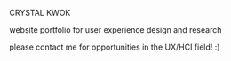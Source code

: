 CRYSTAL KWOK

website portfolio for user experience design and research

please contact me for opportunities in the UX/HCI field! :) 
